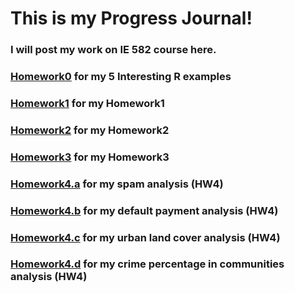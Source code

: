 # This is my Progress Journal!

### I will post my work on IE 582 course here.

### [Homework0](files/homework0.html) for my 5 Interesting R examples

### [Homework1](HW1/HW1.html) for my Homework1

### [Homework2](HW2/HW2.html) for my Homework2

### [Homework3](HW3/HW3.html) for my Homework3

### [Homework4.a](HW4/spambase/Classification3.html) for my spam analysis (HW4)

### [Homework4.b](HW4/default/Classification2.html) for my default payment analysis (HW4)

### [Homework4.c](HW4/urban_land_cover/Classification1.html) for my urban land cover analysis (HW4)

### [Homework4.d](HW4/communities_crime/Regression.html) for my crime percentage in communities analysis (HW4)

